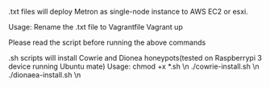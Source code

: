 .txt files will deploy Metron as single-node instance to AWS EC2 or esxi.

Usage:
Rename the .txt file to Vagrantfile
Vagrant up

Please read the script before running the above commands

.sh scripts will install Cowrie and Dionea honeypots(tested on Raspberrypi 3 device running Ubuntu mate)
Usage:
chmod +x *.sh \n
./cowrie-install.sh \n
./dionaea-install.sh \n
